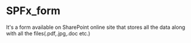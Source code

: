 # SPFx_form
It's a form available on SharePoint online site that stores all the data along with all the files(.pdf,.jpg,.doc etc.)
